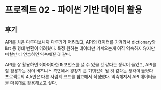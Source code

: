 # 프로젝트 02 - 파이썬 기반 데이터 활용

## 후기

API를 처음 다루다보니까 다루기가 어려웠고, API의 데이터를 가져와서 dictionary와 list 등 형태 변환이 어려웠다. 특정 원하는 데이터만 가져오는게 아직 익숙하지 않지만 며칠만 더 연습하면 익숙해질 것 같다.

API를 잘 활용하면 어마어마한 퍼포먼스를 낼 수 있을 것 같다는 생각이 들었고, API를 잘 활용하는 것이 비즈니스 측면에서 굉장히 큰 기댓값이 될 것 같다는 생각이 들었다. 프로젝트의 4,5번은 다른 사람의 코드를 참고해서 작성했다. 익숙해져서 API 데이터들을 마음대로 활용해보고 싶다.
